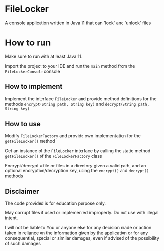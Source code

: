 # FileLocker
A console application written in Java 11 that can 'lock' and 'unlock' files

# How to run 
Make sure to run with at least Java 11.

Import the project to your IDE and run the `main` method from the `FileLockerConsole` console

## How to implement
Implement the interface ```FileLocker``` and provide method definitions for the methods `encrypt(String path, String key)` and `decrypt(String path, String key)`

## How to use

Modify `FileLockerFactory` and provide own implementation for the `getFileLocker()` method

Get an instance of the `FileLocker` interface by calling the static method `getFileLocker()` of the `FileLockerFactory` class

Encrypt/decrypt a file or files in a directory given a valid path, and an optional encryption/decryption key, using the `encrypt()` and `decrypt()` methods

## Disclaimer
The code provided is for education purpose only.

May corrupt files if used or implemented improperly. Do not use with illegal intent.

I will not be liable to You or anyone else for any decision made or action taken in reliance on the information given by the application or for any consequential, special or similar damages, even if advised of the possibility of such damages.
